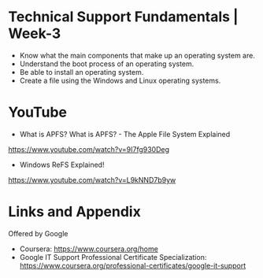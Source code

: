 # Technical Support Fundamentals | Week-3

* Know what the main components that make up an operating system are.
* Understand the boot process of an operating system.
* Be able to install an operating system.
* Create a file using the Windows and Linux operating systems.


YouTube
========================================================

- What is APFS? What is APFS? - The Apple File System Explained

https://www.youtube.com/watch?v=9I7fg930Deg

- Windows ReFS Explained!
 
https://www.youtube.com/watch?v=L9kNND7b9yw

Links and Appendix
========================================================
Offered by Google


- Coursera: https://www.coursera.org/home
- Google IT Support Professional Certificate Specialization: https://www.coursera.org/professional-certificates/google-it-support
